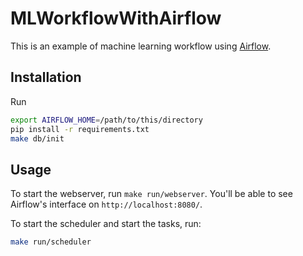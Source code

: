 # MLWorkflowWithAirflow

This is an example of machine learning workflow using [Airflow](https://airflow.apache.org/).

## Installation

Run

```bash
export AIRFLOW_HOME=/path/to/this/directory
pip install -r requirements.txt
make db/init
```

## Usage
To start the webserver, run `make run/webserver`. You'll be able to see Airflow's interface on `http://localhost:8080/`.

To start the scheduler and start the tasks, run:
```bash
make run/scheduler
```

